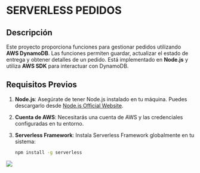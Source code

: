 # SERVERLESS PEDIDOS

## Descripción

Este proyecto proporciona funciones para gestionar pedidos utilizando **AWS DynamoDB**. Las funciones permiten guardar, actualizar el estado de entrega y obtener detalles de un pedido. Está implementado en **Node.js** y utiliza **AWS SDK** para interactuar con DynamoDB.

## Requisitos Previos

1. **Node.js**: Asegúrate de tener Node.js instalado en tu máquina. Puedes descargarlo desde [Node.js Official Website](https://nodejs.org/).

2. **Cuenta de AWS**: Necesitarás una cuenta de AWS y las credenciales configuradas en tu entorno.

3. **Serverless Framework**: Instala Serverless Framework globalmente en tu sistema:

   ```bash
   npm install -g serverless
   ```


![](https://samcp.me/projects/Pedidos-Serverless.png)
